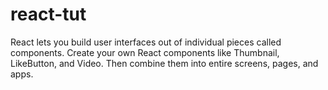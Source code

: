 # react-tut
React lets you build user interfaces out of individual pieces called components. Create your own React components like Thumbnail, LikeButton, and Video. Then combine them into entire screens, pages, and apps.
